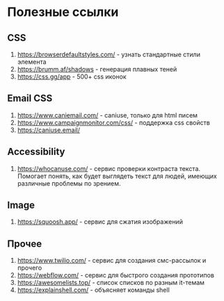 # Полезные ссылки

## CSS
1. https://browserdefaultstyles.com/ - узнать стандартные стили элемента
2. https://brumm.af/shadows - генерация плавных теней
3. https://css.gg/app - 500+ css иконок


## Email CSS
1. https://www.caniemail.com/ - caniuse, только для html писем
2. https://www.campaignmonitor.com/css/ - поддержка css свойств
3. https://caniuse.email/

## Accessibility
1. https://whocanuse.com/ - сервис проверки контраста текста. Помогает понять, как будет выглядеть текст для людей, имеющих различные проблемы по зрением.

## Image
1. https://squoosh.app/ - сервис для сжатия изображений

## Прочее
1. https://www.twilio.com/ - сервис для создания смс-рассылок и прочего
2. https://webflow.com/ - сервис для быстрого создания прототипов
3. https://awesomelists.top/ - список списков по разным it-темам
4. https://explainshell.com/ - объясняет команды shell
